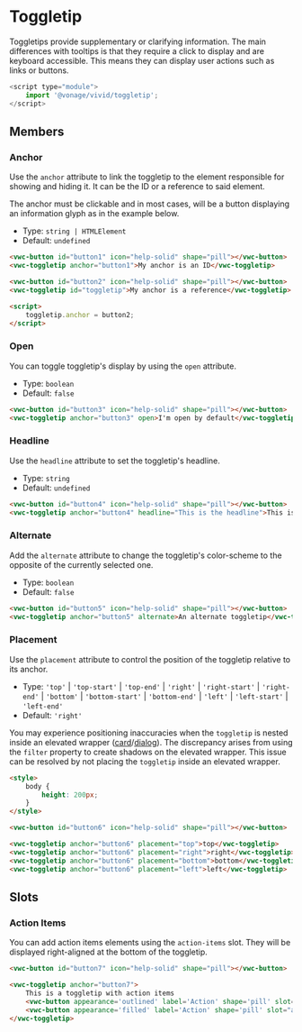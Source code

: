 # Toggletip

Toggletips provide supplementary or clarifying information. The main differences with tooltips is that they require a click to display and are keyboard accessible.
This means they can display user actions such as links or buttons.

```js
<script type="module">
	import '@vonage/vivid/toggletip';
</script>
```

## Members

### Anchor

Use the `anchor` attribute to link the toggletip to the element responsible for showing and hiding it. It can be the ID or a reference to said element.

The anchor must be clickable and in most cases, will be a button displaying an information glyph as in the example below.

- Type: `string | HTMLElement`
- Default: `undefined`

```html preview center
<vwc-button id="button1" icon="help-solid" shape="pill"></vwc-button>
<vwc-toggletip anchor="button1">My anchor is an ID</vwc-toggletip>

<vwc-button id="button2" icon="help-solid" shape="pill"></vwc-button>
<vwc-toggletip id="toggletip">My anchor is a reference</vwc-toggletip>

<script>
	toggletip.anchor = button2;
</script>
```

### Open

You can toggle toggletip's display by using the `open` attribute.

- Type: `boolean`
- Default: `false`

```html preview center
<vwc-button id="button3" icon="help-solid" shape="pill"></vwc-button>
<vwc-toggletip anchor="button3" open>I'm open by default</vwc-toggletip>
```

### Headline

Use the `headline` attribute to set the toggletip's headline.

- Type: `string`
- Default: `undefined`

```html preview center
<vwc-button id="button4" icon="help-solid" shape="pill"></vwc-button>
<vwc-toggletip anchor="button4" headline="This is the headline">This is the content</vwc-toggletip>
```

### Alternate

Add the `alternate` attribute to change the toggletip's color-scheme to the opposite of the currently selected one.

- Type: `boolean`
- Default: `false`

```html preview center
<vwc-button id="button5" icon="help-solid" shape="pill"></vwc-button>
<vwc-toggletip anchor="button5" alternate>An alternate toggletip</vwc-toggletip>
```

### Placement

Use the `placement` attribute to control the position of the toggletip relative to its anchor.

- Type: `'top'` | `'top-start'` | `'top-end'` | `'right'` | `'right-start'` | `'right-end'` | `'bottom'` | `'bottom-start'` | `'bottom-end'` | `'left'` | `'left-start'` | `'left-end'`
- Default: `'right'`

You may experience positioning inaccuracies when the `toggletip` is nested inside an elevated wrapper ([card](../../components/card)/[dialog](../../components/dialog)). The discrepancy arises from using the `filter` property to create shadows on the elevated wrapper. This issue can be resolved by not placing the `toggletip` inside an elevated wrapper.

```html preview center
<style>
	body {
		height: 200px;
	}
</style>

<vwc-button id="button6" icon="help-solid" shape="pill"></vwc-button>

<vwc-toggletip anchor="button6" placement="top">top</vwc-toggletip>
<vwc-toggletip anchor="button6" placement="right">right</vwc-toggletip>
<vwc-toggletip anchor="button6" placement="bottom">bottom</vwc-toggletip>
<vwc-toggletip anchor="button6" placement="left">left</vwc-toggletip>
```

## Slots

### Action Items

You can add action items elements using the `action-items` slot. They will be displayed right-aligned at the bottom of the toggletip.

```html preview center
<vwc-button id="button7" icon="help-solid" shape="pill"></vwc-button>

<vwc-toggletip anchor="button7">
	This is a toggletip with action items
	<vwc-button appearance='outlined' label='Action' shape='pill' slot="action-items"></vwc-button>
	<vwc-button appearance='filled' label='Action' shape='pill' slot="action-items"></vwc-button>
</vwc-toggletip>
```
